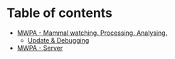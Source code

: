 # Table of contents

* [MWPA - Mammal watching. Processing. Analysing.](README.md)
  * [Update & Debugging](mwpa-mammal-watching.-processing.-analysing./update-and-debugging.md)
* [MWPA - Server](https://m-e-e-r-e-v.gitbook.io/mwpa/)
